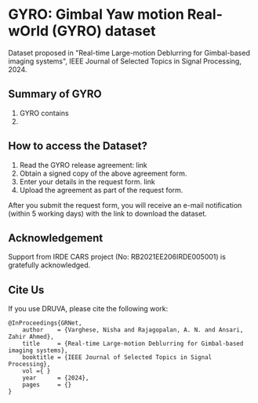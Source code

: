 # GYRO: Gimbal Yaw motion Real-wOrld (GYRO) dataset

Dataset proposed in "Real-time Large-motion Deblurring for Gimbal-based imaging systems", IEEE Journal of Selected Topics in Signal Processing, 2024.

## Summary of GYRO
1. GYRO contains
1. 


## How to access the Dataset?
1. Read the GYRO release agreement: link  
1. Obtain a signed copy of the above agreement form.  
1. Enter your details in the request form. link
1. Upload the agreement as part of the request form.

After you submit the request form, you will receive an e-mail notification (within 5 working days) with the link to download the dataset.

## Acknowledgement
Support from IRDE CARS project (No: RB2021EE206IRDE005001) is gratefully acknowledged.

## Cite Us
If you use DRUVA, please cite the following work:
```
@InProceedings{GRNet,
    author    = {Varghese, Nisha and Rajagopalan, A. N. and Ansari, Zahir Ahmed},
    title     = {Real-time Large-motion Deblurring for Gimbal-based imaging systems},
    booktitle = {IEEE Journal of Selected Topics in Signal Processing},
    vol ={ }
    year      = {2024},
    pages     = {}
}
```
